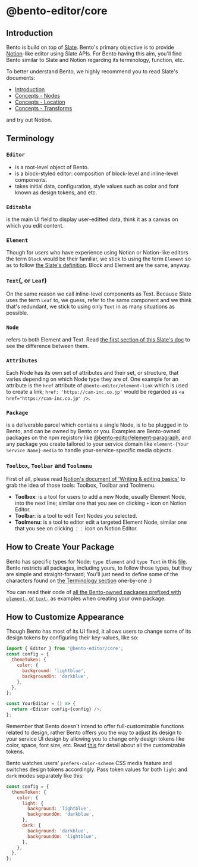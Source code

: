# @bento-editor/core

## Introduction

Bento is build on top of [Slate](https://docs.slatejs.org/). Bento's primary objective is to provide [Notion](https://www.notion.so/help/writing-and-editing-basics)-like editor using Slate APIs. For Bento having this aim, you'll find Bento similar to Slate and Notion regarding its terminology, function, etc.

To better understand Bento, we highly recommend you to read Slate's documents:

- [Introduction](https://docs.slatejs.org/)
- [Concepts - Nodes](https://docs.slatejs.org/concepts/02-nodes)
- [Concepts - Location](https://docs.slatejs.org/concepts/03-locations)
- [Concepts - Transforms](https://docs.slatejs.org/concepts/04-transforms)

and try out Notion.

## Terminology

### `Editor`

- is a root-level object of Bento.
- is a block-styled editor: composition of block-level and inline-level components.
- takes initial data, configuration, style values such as color and font known as design tokens, and etc.

### `Editable`

is the main UI field to display user-editted data, think it as a canvas on which you edit content.

### `Element`

Though for users who have experience using Notion or Notion-like editors the term `Block` would be their familiar, we stick to using the term `Element` so as to follow [the Slate's definition](https://docs.slatejs.org/concepts/04-transforms). Block and Element are the same, anyway.

### `Text`(, or `Leaf`)

On the same reason we call inline-level components as Text. Because Slate uses the term `Leaf` to, we guess, refer to the same component and we think that's redundant, we stick to using only `Text` in as many situations as possible.

### `Node`

refers to both Element and Text. Read [the first section of this Slate's doc](https://docs.slatejs.org/concepts/02-nodes) to see the difference between them.

### `Attributes`

Each Node has its own set of attributes and their set, or structure, that varies depending on which Node type they are of. One example for an attribute is the `href` attribute of `@bento-editor/element-link` which is used to create a link; `href: 'https://cam-inc.co.jp'` would be regarded as `<a href="https://cam-inc.co.jp" />`.

### `Package`

is a deliverable parcel which contains a single Node, is to be plugged in to Bento, and can be owned by Bento or you. Examples are Bento-owned packages on the npm registory like [@bento-editor/element-paragraph](https://www.npmjs.com/package/@bento-editor/element-paragraph), and any package you create tailored to your service domain like `element-{Your Service Name}-media` to handle your-service-specific media objects.

### `Toolbox`, `Toolbar` and `Toolmenu`

First of all, please read [Notion's document of 'Writing & editing basics'](https://www.notion.so/help/writing-and-editing-basics#editing-tools) to grab the idea of those tools: Toolbox, Toolbar and Toolmenu.

- **Toolbox**: is a tool for users to add a new Node, usually Element Node, into the next line; similar one that you see on clicking `+` icon on Notion Editor.
- **Toolbar**: is a tool to edit Text Nodes you selected.
- **Toolmenu**: is a tool to editor edit a targeted Element Node, similar one that you see on clicking `⋮⋮` icon on Notion Editor.

## How to Create Your Package

Bento has specific types for Node: `type Element` and `type Text` in this [file](../src/config/index.ts).
Bento restricts all packages, including yours, to follow those types, but they are simple and straight-forward; You'll just need to define some of the characters found on [the Terminology section](./#Terminology) one-by-one :)

You can read their code of [all the Bento-owned packages prefixed with `element-` or `text-`](../) as examples when creating your own package.

## How to Customize Appearance

Though Bento has most of its UI fixed, it allows users to change some of its design tokens by configuring their key-values, like so:

```javascript
import { Editor } from '@bento-editor/core';
const config = {
  themeToken: {
    color: {
      background: 'lightblue',
      backgroundOn: 'darkblue',
    },
  },
};

const YourEditor = () => {
  return <Editor config={config} />;
};
```

Remember that Bento doesn't intend to offer full-customizable functions related to design, rather Bento offers you the way to adjust its design to your service UI design by allowing you to change only design tokens like color, space, font size, etc. Read [this](./src/theme) for detail about all the customizable tokens.

Bento watches users' `prefers-color-scheme` CSS media feature and switches design tokens accordingly. Pass token values for both `light` and `dark` modes separately like this:

```javascript
const config = {
  themeToken: {
    color: {
      light: {
        background: 'lightblue',
        backgroundOn: 'darkblue',
      },
      dark: {
        background: 'darkblue',
        backgroundOn: 'lightblue',
      },
    },
  },
};
```
